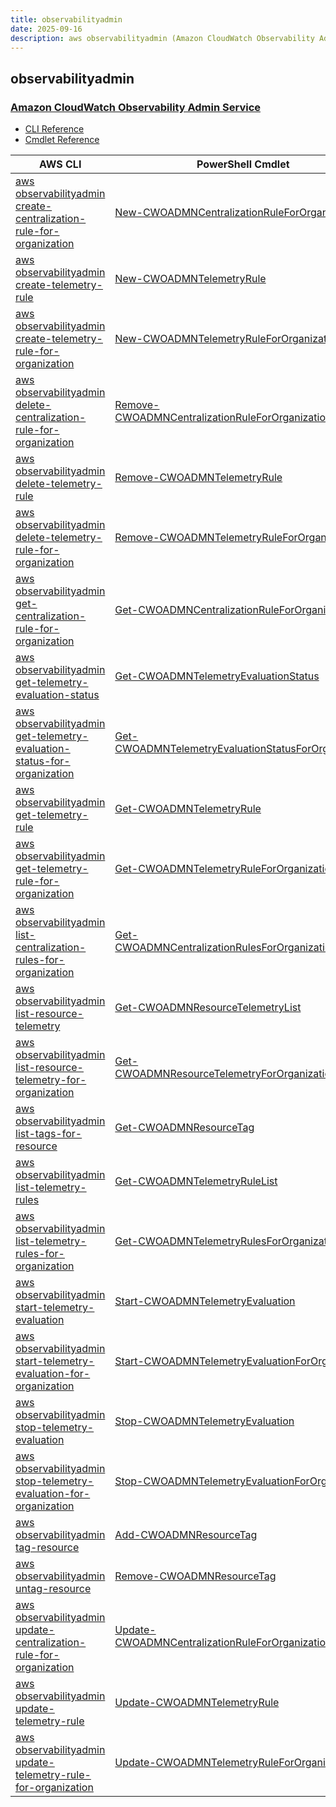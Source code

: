 ```yaml
---
title: observabilityadmin
date: 2025-09-16
description: aws observabilityadmin (Amazon CloudWatch Observability Admin Service) command/cmdlet list.
---
```


## observabilityadmin

### [Amazon CloudWatch Observability Admin Service](https://aws.amazon.com/cloudwatch/)

* [CLI Reference](https://awscli.amazonaws.com/v2/documentation/api/latest/reference/observabilityadmin/index.html)
* [Cmdlet Reference](https://docs.aws.amazon.com/powershell/latest/reference/items/ObservabilityAdmin_cmdlets.html)

|AWS CLI|PowerShell Cmdlet|
|----|----|
|[aws observabilityadmin create-centralization-rule-for-organization](https://awscli.amazonaws.com/v2/documentation/api/latest/reference/observabilityadmin/create-centralization-rule-for-organization.html)|[New-CWOADMNCentralizationRuleForOrganization](https://docs.aws.amazon.com/powershell/latest/reference/items/New-CWOADMNCentralizationRuleForOrganization.html)|
|[aws observabilityadmin create-telemetry-rule](https://awscli.amazonaws.com/v2/documentation/api/latest/reference/observabilityadmin/create-telemetry-rule.html)|[New-CWOADMNTelemetryRule](https://docs.aws.amazon.com/powershell/latest/reference/items/New-CWOADMNTelemetryRule.html)|
|[aws observabilityadmin create-telemetry-rule-for-organization](https://awscli.amazonaws.com/v2/documentation/api/latest/reference/observabilityadmin/create-telemetry-rule-for-organization.html)|[New-CWOADMNTelemetryRuleForOrganization](https://docs.aws.amazon.com/powershell/latest/reference/items/New-CWOADMNTelemetryRuleForOrganization.html)|
|[aws observabilityadmin delete-centralization-rule-for-organization](https://awscli.amazonaws.com/v2/documentation/api/latest/reference/observabilityadmin/delete-centralization-rule-for-organization.html)|[Remove-CWOADMNCentralizationRuleForOrganization](https://docs.aws.amazon.com/powershell/latest/reference/items/Remove-CWOADMNCentralizationRuleForOrganization.html)|
|[aws observabilityadmin delete-telemetry-rule](https://awscli.amazonaws.com/v2/documentation/api/latest/reference/observabilityadmin/delete-telemetry-rule.html)|[Remove-CWOADMNTelemetryRule](https://docs.aws.amazon.com/powershell/latest/reference/items/Remove-CWOADMNTelemetryRule.html)|
|[aws observabilityadmin delete-telemetry-rule-for-organization](https://awscli.amazonaws.com/v2/documentation/api/latest/reference/observabilityadmin/delete-telemetry-rule-for-organization.html)|[Remove-CWOADMNTelemetryRuleForOrganization](https://docs.aws.amazon.com/powershell/latest/reference/items/Remove-CWOADMNTelemetryRuleForOrganization.html)|
|[aws observabilityadmin get-centralization-rule-for-organization](https://awscli.amazonaws.com/v2/documentation/api/latest/reference/observabilityadmin/get-centralization-rule-for-organization.html)|[Get-CWOADMNCentralizationRuleForOrganization](https://docs.aws.amazon.com/powershell/latest/reference/items/Get-CWOADMNCentralizationRuleForOrganization.html)|
|[aws observabilityadmin get-telemetry-evaluation-status](https://awscli.amazonaws.com/v2/documentation/api/latest/reference/observabilityadmin/get-telemetry-evaluation-status.html)|[Get-CWOADMNTelemetryEvaluationStatus](https://docs.aws.amazon.com/powershell/latest/reference/items/Get-CWOADMNTelemetryEvaluationStatus.html)|
|[aws observabilityadmin get-telemetry-evaluation-status-for-organization](https://awscli.amazonaws.com/v2/documentation/api/latest/reference/observabilityadmin/get-telemetry-evaluation-status-for-organization.html)|[Get-CWOADMNTelemetryEvaluationStatusForOrganization](https://docs.aws.amazon.com/powershell/latest/reference/items/Get-CWOADMNTelemetryEvaluationStatusForOrganization.html)|
|[aws observabilityadmin get-telemetry-rule](https://awscli.amazonaws.com/v2/documentation/api/latest/reference/observabilityadmin/get-telemetry-rule.html)|[Get-CWOADMNTelemetryRule](https://docs.aws.amazon.com/powershell/latest/reference/items/Get-CWOADMNTelemetryRule.html)|
|[aws observabilityadmin get-telemetry-rule-for-organization](https://awscli.amazonaws.com/v2/documentation/api/latest/reference/observabilityadmin/get-telemetry-rule-for-organization.html)|[Get-CWOADMNTelemetryRuleForOrganization](https://docs.aws.amazon.com/powershell/latest/reference/items/Get-CWOADMNTelemetryRuleForOrganization.html)|
|[aws observabilityadmin list-centralization-rules-for-organization](https://awscli.amazonaws.com/v2/documentation/api/latest/reference/observabilityadmin/list-centralization-rules-for-organization.html)|[Get-CWOADMNCentralizationRulesForOrganizationList](https://docs.aws.amazon.com/powershell/latest/reference/items/Get-CWOADMNCentralizationRulesForOrganizationList.html)|
|[aws observabilityadmin list-resource-telemetry](https://awscli.amazonaws.com/v2/documentation/api/latest/reference/observabilityadmin/list-resource-telemetry.html)|[Get-CWOADMNResourceTelemetryList](https://docs.aws.amazon.com/powershell/latest/reference/items/Get-CWOADMNResourceTelemetryList.html)|
|[aws observabilityadmin list-resource-telemetry-for-organization](https://awscli.amazonaws.com/v2/documentation/api/latest/reference/observabilityadmin/list-resource-telemetry-for-organization.html)|[Get-CWOADMNResourceTelemetryForOrganizationList](https://docs.aws.amazon.com/powershell/latest/reference/items/Get-CWOADMNResourceTelemetryForOrganizationList.html)|
|[aws observabilityadmin list-tags-for-resource](https://awscli.amazonaws.com/v2/documentation/api/latest/reference/observabilityadmin/list-tags-for-resource.html)|[Get-CWOADMNResourceTag](https://docs.aws.amazon.com/powershell/latest/reference/items/Get-CWOADMNResourceTag.html)|
|[aws observabilityadmin list-telemetry-rules](https://awscli.amazonaws.com/v2/documentation/api/latest/reference/observabilityadmin/list-telemetry-rules.html)|[Get-CWOADMNTelemetryRuleList](https://docs.aws.amazon.com/powershell/latest/reference/items/Get-CWOADMNTelemetryRuleList.html)|
|[aws observabilityadmin list-telemetry-rules-for-organization](https://awscli.amazonaws.com/v2/documentation/api/latest/reference/observabilityadmin/list-telemetry-rules-for-organization.html)|[Get-CWOADMNTelemetryRulesForOrganizationList](https://docs.aws.amazon.com/powershell/latest/reference/items/Get-CWOADMNTelemetryRulesForOrganizationList.html)|
|[aws observabilityadmin start-telemetry-evaluation](https://awscli.amazonaws.com/v2/documentation/api/latest/reference/observabilityadmin/start-telemetry-evaluation.html)|[Start-CWOADMNTelemetryEvaluation](https://docs.aws.amazon.com/powershell/latest/reference/items/Start-CWOADMNTelemetryEvaluation.html)|
|[aws observabilityadmin start-telemetry-evaluation-for-organization](https://awscli.amazonaws.com/v2/documentation/api/latest/reference/observabilityadmin/start-telemetry-evaluation-for-organization.html)|[Start-CWOADMNTelemetryEvaluationForOrganization](https://docs.aws.amazon.com/powershell/latest/reference/items/Start-CWOADMNTelemetryEvaluationForOrganization.html)|
|[aws observabilityadmin stop-telemetry-evaluation](https://awscli.amazonaws.com/v2/documentation/api/latest/reference/observabilityadmin/stop-telemetry-evaluation.html)|[Stop-CWOADMNTelemetryEvaluation](https://docs.aws.amazon.com/powershell/latest/reference/items/Stop-CWOADMNTelemetryEvaluation.html)|
|[aws observabilityadmin stop-telemetry-evaluation-for-organization](https://awscli.amazonaws.com/v2/documentation/api/latest/reference/observabilityadmin/stop-telemetry-evaluation-for-organization.html)|[Stop-CWOADMNTelemetryEvaluationForOrganization](https://docs.aws.amazon.com/powershell/latest/reference/items/Stop-CWOADMNTelemetryEvaluationForOrganization.html)|
|[aws observabilityadmin tag-resource](https://awscli.amazonaws.com/v2/documentation/api/latest/reference/observabilityadmin/tag-resource.html)|[Add-CWOADMNResourceTag](https://docs.aws.amazon.com/powershell/latest/reference/items/Add-CWOADMNResourceTag.html)|
|[aws observabilityadmin untag-resource](https://awscli.amazonaws.com/v2/documentation/api/latest/reference/observabilityadmin/untag-resource.html)|[Remove-CWOADMNResourceTag](https://docs.aws.amazon.com/powershell/latest/reference/items/Remove-CWOADMNResourceTag.html)|
|[aws observabilityadmin update-centralization-rule-for-organization](https://awscli.amazonaws.com/v2/documentation/api/latest/reference/observabilityadmin/update-centralization-rule-for-organization.html)|[Update-CWOADMNCentralizationRuleForOrganization](https://docs.aws.amazon.com/powershell/latest/reference/items/Update-CWOADMNCentralizationRuleForOrganization.html)|
|[aws observabilityadmin update-telemetry-rule](https://awscli.amazonaws.com/v2/documentation/api/latest/reference/observabilityadmin/update-telemetry-rule.html)|[Update-CWOADMNTelemetryRule](https://docs.aws.amazon.com/powershell/latest/reference/items/Update-CWOADMNTelemetryRule.html)|
|[aws observabilityadmin update-telemetry-rule-for-organization](https://awscli.amazonaws.com/v2/documentation/api/latest/reference/observabilityadmin/update-telemetry-rule-for-organization.html)|[Update-CWOADMNTelemetryRuleForOrganization](https://docs.aws.amazon.com/powershell/latest/reference/items/Update-CWOADMNTelemetryRuleForOrganization.html)|

